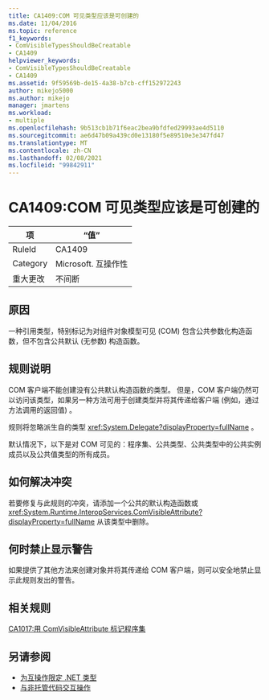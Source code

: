 ```yaml
---
title: CA1409:COM 可见类型应该是可创建的
ms.date: 11/04/2016
ms.topic: reference
f1_keywords:
- ComVisibleTypesShouldBeCreatable
- CA1409
helpviewer_keywords:
- ComVisibleTypesShouldBeCreatable
- CA1409
ms.assetid: 9f59569b-de15-4a38-b7cb-cff152972243
author: mikejo5000
ms.author: mikejo
manager: jmartens
ms.workload:
- multiple
ms.openlocfilehash: 9b513cb1b71f6eac2bea9bfdfed29993ae4d5110
ms.sourcegitcommit: ae6d47b09a439cd0e13180f5e89510e3e347fd47
ms.translationtype: MT
ms.contentlocale: zh-CN
ms.lasthandoff: 02/08/2021
ms.locfileid: "99842911"
---
```

# <a name="ca1409-com-visible-types-should-be-creatable"></a>CA1409:COM 可见类型应该是可创建的

|项|“值”|
|-|-|
|RuleId|CA1409|
|Category|Microsoft. 互操作性|
|重大更改|不间断|

## <a name="cause"></a>原因
一种引用类型，特别标记为对组件对象模型可见 (COM) 包含公共参数化构造函数，但不包含公共默认 (无参数) 构造函数。

## <a name="rule-description"></a>规则说明
COM 客户端不能创建没有公共默认构造函数的类型。 但是，COM 客户端仍然可以访问该类型，如果另一种方法可用于创建类型并将其传递给客户端 (例如，通过方法调用的返回值) 。

规则将忽略派生自的类型 <xref:System.Delegate?displayProperty=fullName> 。

默认情况下，以下是对 COM 可见的：程序集、公共类型、公共类型中的公共实例成员以及公共值类型的所有成员。

## <a name="how-to-fix-violations"></a>如何解决冲突
若要修复与此规则的冲突，请添加一个公共的默认构造函数或 <xref:System.Runtime.InteropServices.ComVisibleAttribute?displayProperty=fullName> 从该类型中删除。

## <a name="when-to-suppress-warnings"></a>何时禁止显示警告
如果提供了其他方法来创建对象并将其传递给 COM 客户端，则可以安全地禁止显示此规则发出的警告。

## <a name="related-rules"></a>相关规则
[CA1017:用 ComVisibleAttribute 标记程序集](/dotnet/fundamentals/code-analysis/quality-rules/ca1017)

## <a name="see-also"></a>另请参阅

- [为互操作限定 .NET 类型](/dotnet/framework/interop/qualifying-net-types-for-interoperation)
- [与非托管代码交互操作](/dotnet/framework/interop/index)
